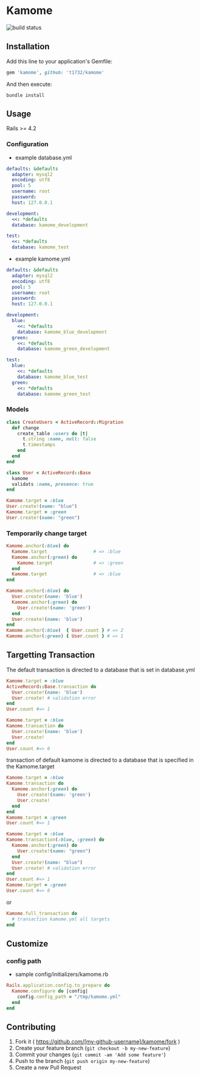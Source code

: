 # Kamome

![build status](https://circleci.com/gh/t1732/kamome.svg?style=shield&circle-token=fdf9c64cff4f286a7b20f12b77ed4779c2d06425)

## Installation

Add this line to your application's Gemfile:

```ruby
gem 'kamome', github: 't1732/kamome'
```

And then execute:

```
bundle install
```

## Usage

Rails >= 4.2

### Configuration

* example database.yml

```yaml
defaults: &defaults
  adapter: mysql2
  encoding: utf8
  pool: 5
  username: root
  password:
  host: 127.0.0.1

development:
  <<: *defaults
  database: kamome_development

test:
  <<: *defaults
  database: kamome_test
```

* example kamome.yml

```yaml
defaults: &defaults
  adapter: mysql2
  encoding: utf8
  pool: 5
  username: root
  password:
  host: 127.0.0.1

development:
  blue:
    <<: *defaults
    database: kamome_blue_development
  green:
    <<: *defaults
    database: kamome_green_development

test:
  blue:
    <<: *defaults
    database: kamome_blue_test
  green:
    <<: *defaults
    database: kamome_green_test
```

### Models

```ruby
class CreateUsers < ActiveRecord::Migration
  def change
    create_table :users do |t|
      t.string :name, null: false
      t.timestamps
    end
  end
end
```

```ruby
class User < ActiveRecord::Base
  kamome
  validats :name, presence: true
end
```

```ruby
Kamome.target = :blue
User.create!(name: "blue")
Kamome.target = :green
User.create!(name: "green")
```

### Temporarily change target

```ruby
Kamome.anchor(:blue) do
  Kamome.target                 # => :blue
  Kamome.anchor(:green) do
    Kamome.target               # => :green
  end
  Kamome.target                 # => :blue
end
```

```ruby
Kamome.anchor(:blue) do
  User.create!(name: 'blue')
  Kamome.anchor(:green) do
    User.create!(name: 'green')
  end
  User.create!(name: 'blue')
end
Kamome.anchor(:blue)  { User.count } # => 2
Kamome.anchor(:green) { User.count } # => 1
```

## Targetting Transaction

The default transaction is directed to a database that is set in database.yml

```ruby
Kamome.target = :blue
ActiveRecord::Base.transaction do
  User.create!(name: 'blue')
  User.create! # validation error
end
User.count #=> 1
```

```ruby
Kamome.target = :blue
Kamome.transaction do
  User.create!(name: 'blue')
  User.create!
end
User.count #=> 0
```

transaction of default kamome is directed to a database that is specified in the Kamome.target

```ruby
Kamome.target = :blue
Kamome.transaction do
  Kamome.anchor(:green) do
    User.create!(name: 'green')
    User.create!
  end
end
Kamome.target = :green
User.count #=> 1
```

```ruby
Kamome.target = :blue
Kamome.transaction(:blue, :green) do
  Kamome.anchor(:green) do
    User.create!(name: "green")
  end
  User.create!(name: "blue")
  User.create! # validation error
end
User.count #=> 1
Kamome.target = :green
User.count #=> 0
```

or

```ruby
Kamome.full_transaction do
  # transaction kamome.yml all targets
end
```

## Customize

### config path

* sample config/initializers/kamome.rb

```ruby
Rails.application.config.to_prepare do
  Kamome.configure do |config|
    config.config_path = "/tmp/kamome.yml"
  end
end
```

## Contributing

1. Fork it ( https://github.com/[my-github-username]/kamome/fork )
2. Create your feature branch (`git checkout -b my-new-feature`)
3. Commit your changes (`git commit -am 'Add some feature'`)
4. Push to the branch (`git push origin my-new-feature`)
5. Create a new Pull Request
